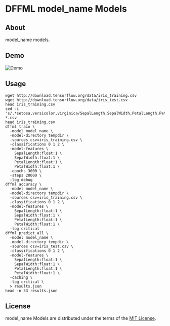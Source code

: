 # DFFML model_name Models

## About

model_name models.

## Demo

![Demo](https://github.com/intel/dffml/raw/master/docs/images/model_demo.gif)

## Usage

```console
wget http://download.tensorflow.org/data/iris_training.csv
wget http://download.tensorflow.org/data/iris_test.csv
head iris_training.csv
sed -i 's/.*setosa,versicolor,virginica/SepalLength,SepalWidth,PetalLength,PetalWidth,classification/g' *.csv
head iris_training.csv
dffml train \
  -model model_name \
  -model-directory tempdir \
  -sources csv=iris_training.csv \
  -classifications 0 1 2 \
  -model-features \
    SepalLength:float:1 \
    SepalWidth:float:1 \
    PetalLength:float:1 \
    PetalWidth:float:1 \
  -epochs 3000 \
  -steps 20000 \
  -log debug
dffml accuracy \
  -model model_name \
  -model-directory tempdir \
  -sources csv=iris_training.csv \
  -classifications 0 1 2 \
  -model-features \
    SepalLength:float:1 \
    SepalWidth:float:1 \
    PetalLength:float:1 \
    PetalWidth:float:1 \
  -log critical
dffml predict all \
  -model model_name \
  -model-directory tempdir \
  -sources csv=iris_test.csv \
  -classifications 0 1 2 \
  -model-features \
    SepalLength:float:1 \
    SepalWidth:float:1 \
    PetalLength:float:1 \
    PetalWidth:float:1 \
  -caching \
  -log critical \
  > results.json
head -n 33 results.json
```

## License

model_name Models are distributed under the terms of the
[MIT License](LICENSE).
